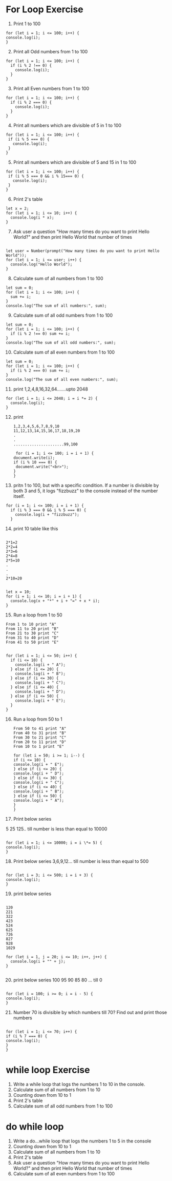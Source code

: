 # For Loop Exercise

1. Print 1 to 100

```
for (let i = 1; i <= 100; i++) {
console.log(i);
}
```

2. Print all Odd numbers from 1 to 100

```
for (let i = 1; i <= 100; i++) {
  if (i % 2 !== 0) {
    console.log(i);
  }
}
```

3. Print all Even numbers from 1 to 100

```
for (let i = 1; i <= 100; i++) {
  if (i % 2 === 0) {
    console.log(i);
  }
}
```

4. Print all numbers which are divisible of 5 in 1 to 100

```
for (let i = 1; i <= 100; i++) {
 if (i % 5 === 0) {
   console.log(i);
 }
}
```

5. Print all numbers which are divisible of 5 and 15 in 1 to 100

```
for (let i = 1; i <= 100; i++) {
 if (i % 5 === 0 && i % 15=== 0) {
   console.log(i);
 }
}
```

6. Print 2's table

```
let x = 2;
for (let i = 1; i <= 10; i++) {
  console.log(i * x);
}
```

7. Ask user a question "How many times do you want to print Hello World?" and then print Hello World that number of times

```

let user = Number(prompt("How many times do you want to print Hello World"));
for (let i = 1; i <= user; i++) {
  console.log("Hello World");
}
```

8. Calculate sum of all numbers from 1 to 100

```
let sum = 0;
for (let i = 1; i <= 100; i++) {
  sum += i;
}
console.log("The sum of all numbers:", sum);
```

9. Calculate sum of all odd numbers from 1 to 100

```
let sum = 0;
for (let i = 1; i <= 100; i++) {
  if (i % 2 !== 0) sum += i;
}
console.log("The sum of all odd numbers:", sum);
```

10. Calculate sum of all even numbers from 1 to 100

```
let sum = 0;
for (let i = 1; i <= 100; i++) {
  if (i % 2 === 0) sum += i;
}
console.log("The sum of all even numbers:", sum);

```

11. print 1,2,4,8,16,32,64.......upto 2048

```
for (let i = 1; i <= 2048; i = i *= 2) {
  console.log(i);
}
```

12. print

    ```
    1,2,3,4,5,6,7,8,9,10
    11,12,13,14,15,16,17,18,19,20
    .
    .
    ......................99,100

     for (i = 1; i <= 100; i = i + 1) {
    document.write(i);
    if (i % 10 === 0) {
     document.write("<br>");
    }
    }

    ```

13. pritn 1 to 100, but with a specific condition. If a number is divisible by both 3 and 5, it logs "fizzbuzz" to the console instead of the number itself.

```
for (i = 1; i <= 100; i = i + 1) {
  if (i % 3 === 0 && i % 5 === 0) {
    console.log(i + "fizzbuzz");
  }

```

14. print 10 table like this

```

2*1=2
2*2=4
2*3=6
2*4=8
2*5=10
.
.
.
2*10=20


let x = 10;
for (i = 1; i <= 10; i = i + 1) {
  console.log(x + "*" + i + "=" + x * i);
}

```

15. Run a loop from 1 to 50

```
From 1 to 10 print "A"
From 11 to 20 print "B"
From 21 to 30 print "C"
From 31 to 40 print "D"
From 41 to 50 print "E"


for (let i = 1; i <= 50; i++) {
  if (i <= 10) {
    console.log(i + " A");
  } else if (i <= 20) {
    console.log(i + " B");
  } else if (i <= 30) {
    console.log(i + " C");
  } else if (i <= 40) {
    console.log(i + " D");
  } else if (i <= 50) {
    console.log(i + " E");
  }
}

```

16. Run a loop from 50 to 1

    ```
    From 50 to 41 print "A"
    From 40 to 31 print "B"
    From 30 to 21 print "C"
    From 20 to 11 print "D"
    From 10 to 1 print "E"

    for (let i = 50; i >= 1; i--) {
    if (i <= 10) {
    console.log(i + " E");
    } else if (i <= 20) {
    console.log(i + " D");
    } else if (i <= 30) {
    console.log(i + " C");
    } else if (i <= 40) {
    console.log(i + " B");
    } else if (i <= 50) {
    console.log(i + " A");
    }
    }
    ```

17. Print below series

5 25 125.. till number is less than equal to 10000

```

for (let i = 1; i <= 10000; i = i \*= 5) {
console.log(i);
}

```

18. Print below series
    3,6,9,12... till number is less than equal to 500

```

for (let i = 3; i <= 500; i = i + 3) {
console.log(i);
}

```

19. print below series

```

120
221
322
423
524
625
726
827
928
1029

for (let i = 1, j = 20; i <= 10; i++, j++) {
  console.log(i + "" + j);
}


```

20. print below series
    100 95 90 85 80 ... till 0

```

for (let i = 100; i >= 0; i = i - 5) {
console.log(i);
}

```

21. Number 70 is divisible by which numbers till 70? Find out and print those numbers

```

for (let i = 1; i <= 70; i++) {
if (i % 7 === 0) {
console.log(i);
}
}

```

# while loop Exercise

1. Write a while loop that logs the numbers 1 to 10 in the console.
2. Calculate sum of all numbers from 1 to 10
3. Counting down from 10 to 1
4. Print 2's table
5. Calculate sum of all odd numbers from 1 to 100

# do while loop

1. Write a do...while loop that logs the numbers 1 to 5 in the console
2. Counting down from 10 to 1
3. Calculate sum of all numbers from 1 to 10
4. Print 2's table
5. Ask user a question "How many times do you want to print Hello World?" and then print Hello World that number of times
6. Calculate sum of all even numbers from 1 to 100
